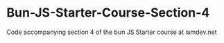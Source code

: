 # Bun-JS-Starter-Course-Section-4
Code accompanying section 4 of the bun JS Starter course at iamdev.net
